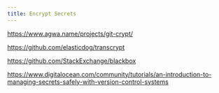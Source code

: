 ```yaml
---
title: Encrypt Secrets
---
```


https://www.agwa.name/projects/git-crypt/

https://github.com/elasticdog/transcrypt

https://github.com/StackExchange/blackbox

https://www.digitalocean.com/community/tutorials/an-introduction-to-managing-secrets-safely-with-version-control-systems
